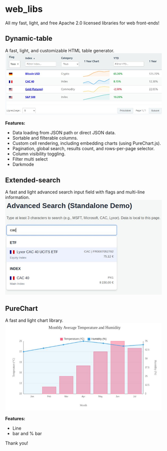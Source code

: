 # web_libs
All my fast, light, and free Apache 2.0 licensed libraries for web front-ends!

## Dynamic-table
A fast, light, and customizable HTML table generator.
![Table Example](table.jpg)

**Features:**
*   Data loading from JSON path or direct JSON data.
*   Sortable and filterable columns.
*   Custom cell rendering, including embedding charts (using PureChart.js).
*   Pagination, global search, results count, and rows-per-page selector.
*   Column visibility toggling.
*   Filter multi select
*   Darkmode

## Extended-search
A fast and light advanced search input field with flags and multi-line information.
![Search Example](search.jpg)

## PureChart
A fast and light chart library.
![Chart Example](graph.jpg)

**Features:**
*   Line
*   bar and % bar

Thank you!